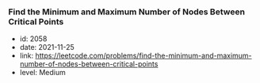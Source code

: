 ### Find the Minimum and Maximum Number of Nodes Between Critical Points

* id: 2058
* date: 2021-11-25
* link: https://leetcode.com/problems/find-the-minimum-and-maximum-number-of-nodes-between-critical-points
* level: Medium
